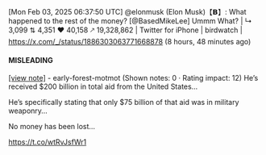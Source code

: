 [Mon Feb 03, 2025 06:37:50 UTC] @elonmusk (Elon Musk)【𝗕】: What happened to the rest of the money? [@BasedMikeLee] Ummm What? | ↳ 3,099 ⇅ 4,351 ♥ 40,158 🡕 19,328,862 | Twitter for iPhone | birdwatch | https://x.com/_/status/1886303063771668878 (8 hours, 48 minutes ago)

#### MISLEADING

[[view note]](https://x.com/i/birdwatch/n/1886320474419868137) - early-forest-motmot (Shown notes: 0 · Rating impact: 12)
He’s received $200 billion in total aid from the United States…

He’s specifically stating that only $75 billion of that aid was in military weaponry…

No money has been lost… 

https://t.co/wtRvJsfWr1
